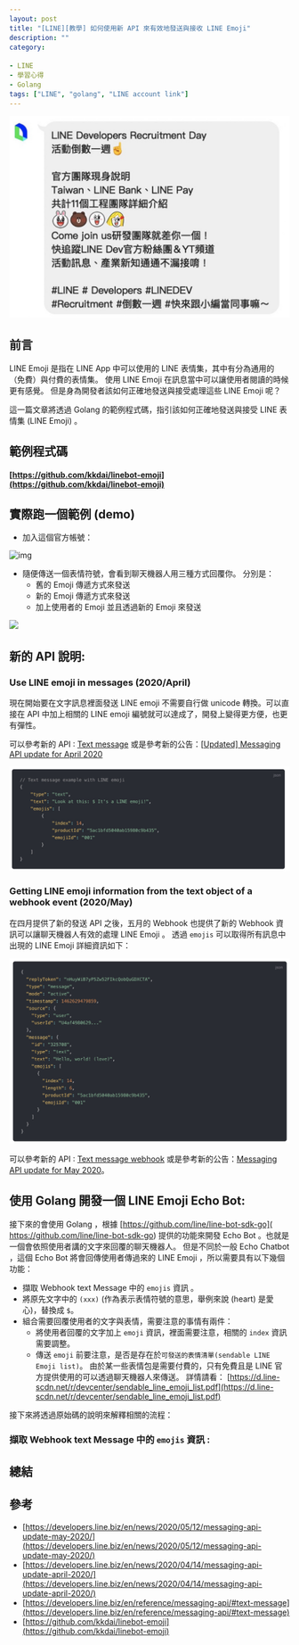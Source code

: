 ```yaml
---
layout: post
title: "[LINE][教學] 如何使用新 API 來有效地發送與接收 LINE Emoji"
description: ""
category: 

- LINE
- 學習心得
- Golang
tags: ["LINE", "golang", "LINE account link"]
---
```


![](../images/2020/0522_1.jpg)

## 前言

LINE Emoji 是指在 LINE App 中可以使用的 LINE 表情集，其中有分為通用的（免費）與付費的表情集。 使用 LINE Emoji 在訊息當中可以讓使用者閱讀的時候更有感覺。 但是身為開發者該如何正確地發送與接受處理這些 LINE Emoji 呢？

這一篇文章將透過 Golang 的範例程式碼，指引該如何正確地發送與接受 LINE 表情集 (LINE Emoji) 。



## 範例程式碼

#### [https://github.com/kkdai/linebot-emoji](https://github.com/kkdai/linebot-emoji)



## 實際跑一個範例 (demo)



- 加入這個官方帳號：

![img](https://github.com/kkdai/LineBot-emoji/raw/master/images/emoji-chatbot.png)

- 隨便傳送一個表情符號，會看到聊天機器人用三種方式回覆你。 分別是：	
  - 舊的 Emoji 傳遞方式來發送
  - 新的 Emoji 傳遞方式來發送
  - 加上使用者的 Emoji 並且透過新的 Emoji 來發送

![](https://github.com/kkdai/LineBot-emoji/raw/master/images/final.png)



## 新的 API 說明:

### Use LINE emoji in messages (2020/April)

現在開始要在文字訊息裡面發送 LINE emoji 不需要自行做 unicode 轉換。可以直接在 API 中加上相關的 LINE emoji 編號就可以達成了，開發上變得更方便，也更有彈性。

可以參考新的 API :  [Text message](https://developers.line.biz/en/reference/messaging-api/#text-message) 或是參考新的公告：[[Updated\] Messaging API update for April 2020](https://developers.line.biz/en/news/2020/04/14/messaging-api-update-april-2020/)

![](../images/2020/0522_2.jpg)



### Getting LINE emoji information from the text object of a webhook event (2020/May)

在四月提供了新的發送 API 之後，五月的 Webhook 也提供了新的 Webhook 資訊可以讓聊天機器人有效的處理 LINE Emoji 。  透過 `emojis` 可以取得所有訊息中出現的 LINE Emoji 詳細資訊如下：

![](../images/2020/0522_3.jpg)

可以參考新的 API :  [Text message webhook](https://developers.line.biz/en/reference/messaging-api/#wh-text) 或是參考新的公告：[Messaging API update for May 2020](https://developers.line.biz/en/news/2020/05/12/messaging-api-update-may-2020/)。



## 使用 Golang 開發一個 LINE Emoji Echo Bot:

接下來的會使用 Golang ，根據 [https://github.com/line/line-bot-sdk-go]( https://github.com/line/line-bot-sdk-go) 提供的功能來開發 Echo Bot 。也就是一個會依照使用者講的文字來回覆的聊天機器人。 但是不同於一般 Echo Chatbot ，這個 Echo Bot 將會回傳使用者傳過來的 LINE Emoji ，所以需要具有以下幾個功能：

- 擷取 Webhook text Message 中的 `emojis` 資訊 。
- 將原先文字中的 `(xxx)` (作為表示表情符號的意思，舉例來說 (heart) 是愛心)，替換成 `$`。
- 組合需要回覆使用者的文字與表情，需要注意的事情有兩件：
  - 將使用者回覆的文字加上 `emoji` 資訊，裡面需要注意，相關的 `index` 資訊需要調整。
  - 傳送 `emoji` 前要注意，是否是存在於`可發送的表情清單(sendable LINE Emoji list)`。 由於某一些表情包是需要付費的，只有免費且是 LINE 官方提供使用的可以透過聊天機器人來傳送。 詳情請看： [https://d.line-scdn.net/r/devcenter/sendable_line_emoji_list.pdf](https://d.line-scdn.net/r/devcenter/sendable_line_emoji_list.pdf)

接下來將透過原始碼的說明來解釋相關的流程：

### 擷取 Webhook text Message 中的 `emojis` 資訊 :





## 總結





## 參考

- [https://developers.line.biz/en/news/2020/05/12/messaging-api-update-may-2020/](https://developers.line.biz/en/news/2020/05/12/messaging-api-update-may-2020/)
- [https://developers.line.biz/en/news/2020/04/14/messaging-api-update-april-2020/](https://developers.line.biz/en/news/2020/04/14/messaging-api-update-april-2020/)
- [https://developers.line.biz/en/reference/messaging-api/#text-message](https://developers.line.biz/en/reference/messaging-api/#text-message)
- [https://github.com/kkdai/linebot-emoji](https://github.com/kkdai/linebot-emoji)
